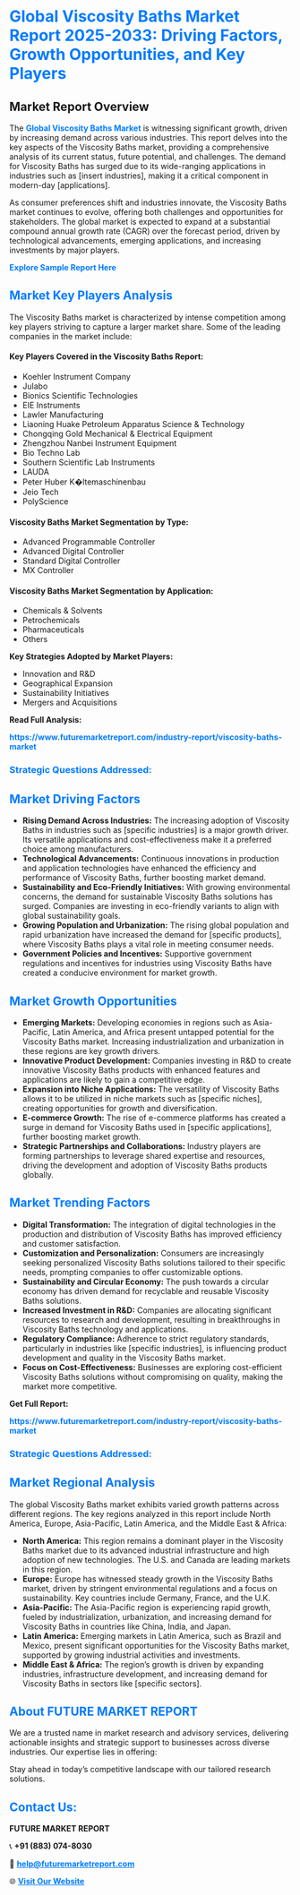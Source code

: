<h1 style="color: #007BFF;">Global Viscosity Baths Market Report 2025-2033: Driving Factors, Growth Opportunities, and Key Players</h1>

<section id="overview">
<h2>Market Report Overview</h2>
<p>The <a href="https://www.futuremarketreport.com/industry-report/viscosity-baths-market" style="color: #007BFF; text-decoration: none;"><strong>Global Viscosity Baths Market</strong></a> is witnessing significant growth, driven by increasing demand across various industries. This report delves into the key aspects of the Viscosity Baths market, providing a comprehensive analysis of its current status, future potential, and challenges. The demand for Viscosity Baths has surged due to its wide-ranging applications in industries such as [insert industries], making it a critical component in modern-day [applications].</p>
<p>As consumer preferences shift and industries innovate, the Viscosity Baths market continues to evolve, offering both challenges and opportunities for stakeholders. The global market is expected to expand at a substantial compound annual growth rate (CAGR) over the forecast period, driven by technological advancements, emerging applications, and increasing investments by major players.</p>
</section>

<section id="overview">
<p><a href="https://www.futuremarketreport.com/request-sample/reportId=52295" style="color: #007BFF; text-decoration: none;"><strong>Explore Sample Report Here</strong></a></p>
</section>

<section id="key-players">
<h2 style="color: #007BFF;">Market Key Players Analysis</h2>
<p>The Viscosity Baths market is characterized by intense competition among key players striving to capture a larger market share. Some of the leading companies in the market include:</p>
<h4>Key Players Covered in the Viscosity Baths Report:</h4>
<ul><li>Koehler Instrument Company</li><li>Julabo</li><li>Bionics Scientific Technologies</li><li>EIE Instruments</li><li>Lawler Manufacturing</li><li>Liaoning Huake Petroleum Apparatus Science &amp; Technology</li><li>Chongqing Gold Mechanical &amp; Electrical Equipment</li><li>Zhengzhou Nanbei Instrument Equipment</li><li>Bio Techno Lab</li><li>Southern Scientific Lab Instruments</li><li>LAUDA</li><li>Peter Huber K�ltemaschinenbau</li><li>Jeio Tech</li><li>PolyScience</li></ul>
<h4>Viscosity Baths Market Segmentation by Type:</h4>
<ul><li>Advanced Programmable Controller</li><li>Advanced Digital Controller</li><li>Standard Digital Controller</li><li>MX Controller</li></ul>

<h4>Viscosity Baths Market Segmentation by Application:</h4>
<ul><li>Chemicals &amp; Solvents</li><li>Petrochemicals</li><li>Pharmaceuticals</li><li>Others</li></ul>
<p><strong>Key Strategies Adopted by Market Players:</strong></p>
<ul>
<li>Innovation and R&D</li>
<li>Geographical Expansion</li>
<li>Sustainability Initiatives</li>
<li>Mergers and Acquisitions</li>
</ul>
</section>

<section>
<p><strong>Read Full Analysis: </strong></p><a href="https://www.futuremarketreport.com/industry-report/viscosity-baths-market" style="color: #007BFF; text-decoration: none;"><strong>https://www.futuremarketreport.com/industry-report/viscosity-baths-market</strong></a>
<h3 style="color: #007BFF;">Strategic Questions Addressed:</h3>
</section>

<section id="driving-factors">
<h2 style="color: #007BFF;">Market Driving Factors</h2>
<ul>
<li><strong>Rising Demand Across Industries:</strong> The increasing adoption of Viscosity Baths in industries such as [specific industries] is a major growth driver. Its versatile applications and cost-effectiveness make it a preferred choice among manufacturers.</li>
<li><strong>Technological Advancements:</strong> Continuous innovations in production and application technologies have enhanced the efficiency and performance of Viscosity Baths, further boosting market demand.</li>
<li><strong>Sustainability and Eco-Friendly Initiatives:</strong> With growing environmental concerns, the demand for sustainable Viscosity Baths solutions has surged. Companies are investing in eco-friendly variants to align with global sustainability goals.</li>
<li><strong>Growing Population and Urbanization:</strong> The rising global population and rapid urbanization have increased the demand for [specific products], where Viscosity Baths plays a vital role in meeting consumer needs.</li>
<li><strong>Government Policies and Incentives:</strong> Supportive government regulations and incentives for industries using Viscosity Baths have created a conducive environment for market growth.</li>
</ul>
</section>

<section id="growth-opportunities">
<h2 style="color: #007BFF;">Market Growth Opportunities</h2>
<ul>
<li><strong>Emerging Markets:</strong> Developing economies in regions such as Asia-Pacific, Latin America, and Africa present untapped potential for the Viscosity Baths market. Increasing industrialization and urbanization in these regions are key growth drivers.</li>
<li><strong>Innovative Product Development:</strong> Companies investing in R&D to create innovative Viscosity Baths products with enhanced features and applications are likely to gain a competitive edge.</li>
<li><strong>Expansion into Niche Applications:</strong> The versatility of Viscosity Baths allows it to be utilized in niche markets such as [specific niches], creating opportunities for growth and diversification.</li>
<li><strong>E-commerce Growth:</strong> The rise of e-commerce platforms has created a surge in demand for Viscosity Baths used in [specific applications], further boosting market growth.</li>
<li><strong>Strategic Partnerships and Collaborations:</strong> Industry players are forming partnerships to leverage shared expertise and resources, driving the development and adoption of Viscosity Baths products globally.</li>
</ul>
</section>

<section id="trending-factors">
<h2 style="color: #007BFF;">Market Trending Factors</h2>
<ul>
<li><strong>Digital Transformation:</strong> The integration of digital technologies in the production and distribution of Viscosity Baths has improved efficiency and customer satisfaction.</li>
<li><strong>Customization and Personalization:</strong> Consumers are increasingly seeking personalized Viscosity Baths solutions tailored to their specific needs, prompting companies to offer customizable options.</li>
<li><strong>Sustainability and Circular Economy:</strong> The push towards a circular economy has driven demand for recyclable and reusable Viscosity Baths solutions.</li>
<li><strong>Increased Investment in R&D:</strong> Companies are allocating significant resources to research and development, resulting in breakthroughs in Viscosity Baths technology and applications.</li>
<li><strong>Regulatory Compliance:</strong> Adherence to strict regulatory standards, particularly in industries like [specific industries], is influencing product development and quality in the Viscosity Baths market.</li>
<li><strong>Focus on Cost-Effectiveness:</strong> Businesses are exploring cost-efficient Viscosity Baths solutions without compromising on quality, making the market more competitive.</li>
</ul>
</section>

<section>
<p><strong>Get Full Report: </strong></p><a href="https://www.futuremarketreport.com/industry-report/viscosity-baths-market" style="color: #007BFF; text-decoration: none;"><strong>https://www.futuremarketreport.com/industry-report/viscosity-baths-market</strong></a>
<h3 style="color: #007BFF;">Strategic Questions Addressed:</h3>
</section>


<section id="regional-analysis">
<h2 style="color: #007BFF;">Market Regional Analysis</h2>
<p>The global Viscosity Baths market exhibits varied growth patterns across different regions. The key regions analyzed in this report include North America, Europe, Asia-Pacific, Latin America, and the Middle East & Africa:</p>
<ul>
<li><strong>North America:</strong> This region remains a dominant player in the Viscosity Baths market due to its advanced industrial infrastructure and high adoption of new technologies. The U.S. and Canada are leading markets in this region.</li>
<li><strong>Europe:</strong> Europe has witnessed steady growth in the Viscosity Baths market, driven by stringent environmental regulations and a focus on sustainability. Key countries include Germany, France, and the U.K.</li>
<li><strong>Asia-Pacific:</strong> The Asia-Pacific region is experiencing rapid growth, fueled by industrialization, urbanization, and increasing demand for Viscosity Baths in countries like China, India, and Japan.</li>
<li><strong>Latin America:</strong> Emerging markets in Latin America, such as Brazil and Mexico, present significant opportunities for the Viscosity Baths market, supported by growing industrial activities and investments.</li>
<li><strong>Middle East & Africa:</strong> The region’s growth is driven by expanding industries, infrastructure development, and increasing demand for Viscosity Baths in sectors like [specific sectors].</li>
</ul>
</section>

<footer>
<h2 style="color: #007BFF;">About FUTURE MARKET REPORT</h2>
<p>We are a trusted name in market research and advisory services, delivering actionable insights and strategic support to businesses across diverse industries. Our expertise lies in offering:</p>

<p>Stay ahead in today’s competitive landscape with our tailored research solutions.</p>

<h2 style="color: #007BFF;">Contact Us:</h2>
<p><strong>FUTURE MARKET REPORT</strong></p>
<p>📞 <strong>+91 (883) 074-8030</strong></p>
<p>📧 <strong><a href="mailto:help@futuremarketreport.com" style="color: #007BFF;">help@futuremarketreport.com</a></strong></p>
<p>🌐 <strong><a href="https://www.futuremarketreport.com/" style="color: #007BFF;">Visit Our Website</a></strong></p>
</footer>